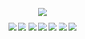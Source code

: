 <p align="center">
    <img src="https://polar.vanished.lol/sk-write-out.png">
</p>
<p align="center">
    <img src="https://img.shields.io/badge/typescript-%23007ACC.svg?style=for-the-badge&logo=typescript&logoColor=white">      <img src="https://img.shields.io/badge/vuejs-%2335495e.svg?style=for-the-badge&logo=vuedotjs&logoColor=%234FC08D">      <img src="https://img.shields.io/badge/rust-%23000000.svg?style=for-the-badge&logo=rust&logoColor=white">      <img src="https://img.shields.io/badge/javascript-%23323330.svg?style=for-the-badge&logo=javascript&logoColor=%23F7DF1E">      <img src="https://img.shields.io/badge/shell_script-%23121011.svg?style=for-the-badge&logo=gnu-bash&logoColor=white">      <img src="https://img.shields.io/badge/Discord-%235865F2.svg?style=for-the-badge&logo=discord&logoColor=white">      <img src="https://img.shields.io/badge/Buy%20Me%20a%20Coffee-ffdd00?style=for-the-badge&logo=buy-me-a-coffee&logoColor=black">
</p>
